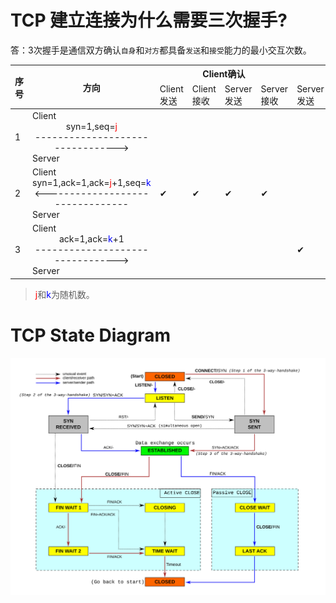 # TCP 建立连接为什么需要三次握手?

答：3次握手是通信双方确认`自身`和`对方`都具备`发送`和`接受`能力的最小交互次数。

<table>
  <thead>
    <tr>
      <th rowspan="2">序号</th>
      <th rowspan="2">方向</th>
      <th colspan="4">Client确认</th>
      <th colspan="4">Server确认</th>
    </tr>
    <tr>
      <td>Client发送</td>
      <td>Client接收</td>
      <td>Server发送</td>
      <td>Server接收</td>
      <td>Server发送</td>
      <td>Server接收</td>
      <td>Client发送</td>
      <td>Client接收</td>
    </tr>
  </thead>
  <tbody>
    <tr>
      <td>1</td>
      <td>
        Client
        <span style="display: inline-block;text-align: center">
          syn=1,seq=<span style="color: #F00">j</span>
          <br />
          --------------------------------&gt;
        </span>
        Server
      </td>
      <td></td>
      <td></td>
      <td></td>
      <td></td>
      <td></td>
      <td>✔</td>
      <td>✔</td>
      <td></td>
    </tr>
    <tr>
      <td>2</td>
      <td>
        Client
        <span style="display: inline-block;text-align: center">
          syn=1,ack=1,ack=<span style="color: #F00">j</span>+1,seq=<span style="color: #00F">k</span>
          <br />
          &lt;--------------------------------
        </span>
        Server
      </td>
      <td>✔</td>
      <td>✔</td>
      <td>✔</td>
      <td>✔</td>
      <td></td>
      <td></td>
      <td></td>
      <td></td>
    </tr>
    <tr>
      <td>3</td>
      <td>
        Client
        <span style="display: inline-block;text-align: center">
          ack=1,ack=<span style="color: #00F">k</span>+1
          <br />
          --------------------------------&gt;
        </span>
        Server
      </td>
      <td></td>
      <td></td>
      <td></td>
      <td></td>
      <td>✔</td>
      <td>✔</td>
      <td>✔</td>
      <td>✔</td>
    </tr>
  </tbody>
</table>

><span style="color: #F00">j</span>和<span style="color: #00F">k</span>为随机数。

# TCP State Diagram

![TCP State Diagram](img/tcp.state-diagram.svg)
